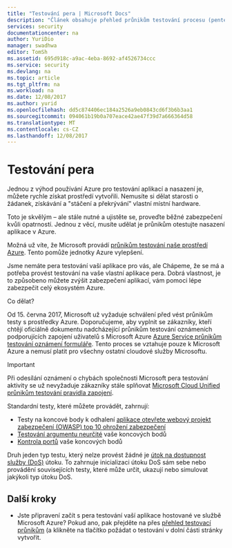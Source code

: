 ```yaml
---
title: "Testování pera | Microsoft Docs"
description: "Článek obsahuje přehled průnikům testování procesu (pentest) a jak provádět pentest proti vaší aplikace běžící v Azure infrastruktury."
services: security
documentationcenter: na
author: YuriDio
manager: swadhwa
editor: TomSh
ms.assetid: 695d918c-a9ac-4eba-8692-af4526734ccc
ms.service: security
ms.devlang: na
ms.topic: article
ms.tgt_pltfrm: na
ms.workload: na
ms.date: 12/08/2017
ms.author: yurid
ms.openlocfilehash: dd5c874406ec184a2526a9eb0843cd6f3b6b3aa1
ms.sourcegitcommit: 094061b19b0a707eace42ae47f39d7a666364d58
ms.translationtype: MT
ms.contentlocale: cs-CZ
ms.lasthandoff: 12/08/2017
---
```

# <a name="pen-testing"></a>Testování pera
Jednou z výhod používání Azure pro testování aplikací a nasazení je, můžete rychle získat prostředí vytvořili.  Nemusíte si dělat starosti o žádanek, získávání a "stáčení a překrývání" vlastní místní hardware.

Toto je skvělým – ale stále nutné a ujistěte se, proveďte běžné zabezpečení kvůli opatrností. Jednou z věcí, musíte udělat je průnikům otestujte nasazení aplikace v Azure.

Možná už víte, že Microsoft provádí [průnikům testování naše prostředí Azure](https://gallery.technet.microsoft.com/Cloud-Red-Teaming-b837392e). Tento pomůže jednotky Azure vylepšení. 

Jsme nemáte pera testování vaší aplikace pro vás, ale Chápeme, že se má a potřeba provést testování na vaše vlastní aplikace pera. Dobrá vlastnost, je to způsobeno můžete zvýšit zabezpečení aplikací, vám pomoci lépe zabezpečit celý ekosystém Azure.

Co dělat?

Od 15. června 2017, Microsoft už vyžaduje schválení před vést průnikům testy s prostředky Azure. Doporučujeme, aby vyplnit se zákazníky, kteří chtějí oficiálně dokumentu nadcházející průnikům testování oznámeních podporujících zapojení uživatelů s Microsoft Azure [Azure Service průnikům testování oznámení formuláře](https://portal.msrc.microsoft.com/engage/pentest). Tento proces se vztahuje pouze k Microsoft Azure a nemusí platit pro všechny ostatní cloudové služby Microsoftu. 

>[!IMPORTANT] 
>Při odesílání oznámení o chybách společnosti Microsoft pera testování aktivity se už nevyžaduje zákazníky stále splňovat [Microsoft Cloud Unified průnikům testování pravidla zapojení](https://technet.microsoft.com/en-us/mt784683). 

Standardní testy, které můžete provádět, zahrnují:

* Testy na koncové body k odhalení [aplikace otevřete webový projekt zabezpečení (OWASP) top 10 ohrožení zabezpečení](https://www.owasp.org/index.php/Category:OWASP_Top_Ten_Project)
* [Testování argumentu neurčité](https://blogs.microsoft.com/cybertrust/2007/09/20/fuzz-testing-at-microsoft-and-the-triage-process/) vaše koncových bodů
* [Kontrola portů](https://en.wikipedia.org/wiki/Port_scanner) vaše koncových bodů

Druh jeden typ testu, který nelze provést žádné je [útok na dostupnost služby (DoS)](https://en.wikipedia.org/wiki/Denial-of-service_attack) útoku. To zahrnuje inicializaci útoku DoS sám sebe nebo provádění souvisejících testy, které může určit, ukazují nebo simulovat jakýkoli typ útoku DoS.

## <a name="next-steps"></a>Další kroky

- Jste připravení začít s pera testování vaší aplikace hostované ve službě Microsoft Azure? Pokud ano, pak přejděte na přes [přehled testovací průnikům](https://technet.microsoft.com/library/mt784683.aspx) (a klikněte na tlačítko požádat o testování v dolní části stránky vytvořit. 